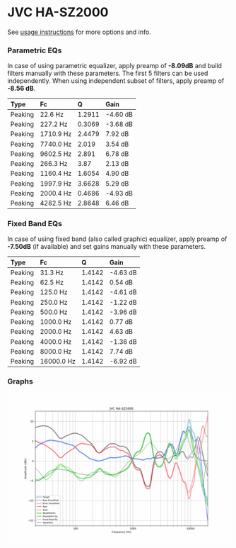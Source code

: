 # JVC HA-SZ2000
See [usage instructions](https://github.com/jaakkopasanen/AutoEq#usage) for more options and info.

### Parametric EQs
In case of using parametric equalizer, apply preamp of **-8.09dB** and build filters manually
with these parameters. The first 5 filters can be used independently.
When using independent subset of filters, apply preamp of **-8.56 dB**.

| Type    | Fc        |      Q | Gain     |
|:--------|:----------|:-------|:---------|
| Peaking | 22.6 Hz   | 1.2911 | -4.60 dB |
| Peaking | 227.2 Hz  | 0.3069 | -3.68 dB |
| Peaking | 1710.9 Hz | 2.4479 | 7.92 dB  |
| Peaking | 7740.0 Hz | 2.019  | 3.54 dB  |
| Peaking | 9602.5 Hz | 2.891  | 6.78 dB  |
| Peaking | 266.3 Hz  | 3.87   | 2.13 dB  |
| Peaking | 1160.4 Hz | 1.6054 | 4.90 dB  |
| Peaking | 1997.9 Hz | 3.6628 | 5.29 dB  |
| Peaking | 2000.4 Hz | 0.4686 | -4.93 dB |
| Peaking | 4282.5 Hz | 2.8648 | 6.46 dB  |

### Fixed Band EQs
In case of using fixed band (also called graphic) equalizer, apply preamp of **-7.50dB**
(if available) and set gains manually with these parameters.

| Type    | Fc         |      Q | Gain     |
|:--------|:-----------|:-------|:---------|
| Peaking | 31.3 Hz    | 1.4142 | -4.63 dB |
| Peaking | 62.5 Hz    | 1.4142 | 0.54 dB  |
| Peaking | 125.0 Hz   | 1.4142 | -4.61 dB |
| Peaking | 250.0 Hz   | 1.4142 | -1.22 dB |
| Peaking | 500.0 Hz   | 1.4142 | -3.96 dB |
| Peaking | 1000.0 Hz  | 1.4142 | 0.77 dB  |
| Peaking | 2000.0 Hz  | 1.4142 | 4.63 dB  |
| Peaking | 4000.0 Hz  | 1.4142 | -1.36 dB |
| Peaking | 8000.0 Hz  | 1.4142 | 7.74 dB  |
| Peaking | 16000.0 Hz | 1.4142 | -6.92 dB |

### Graphs
![](./JVC%20HA-SZ2000.png)